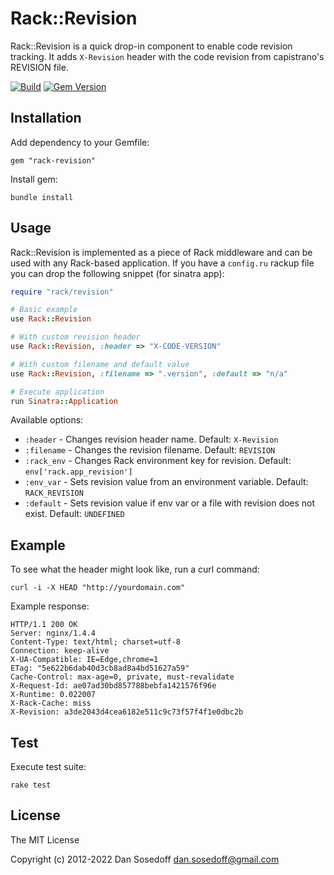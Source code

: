 # Rack::Revision

Rack::Revision is a quick drop-in component to enable code revision tracking.
It adds `X-Revision` header with the code revision from capistrano's REVISION file.

[![Build](https://github.com/sosedoff/rack-revision/actions/workflows/test.yml/badge.svg)](https://github.com/sosedoff/rack-revision/actions/workflows/test.yml)
[![Gem Version](https://img.shields.io/gem/v/rack-revision.svg)](http://badge.fury.io/rb/rack-revision)

## Installation

Add dependency to your Gemfile:

```
gem "rack-revision"
```

Install gem:

```
bundle install
```

## Usage

Rack::Revision is implemented as a piece of Rack middleware and can be used with
any Rack-based application. If you have a `config.ru` rackup file you can
drop the following snippet (for sinatra app):

```ruby
require "rack/revision"

# Basic example
use Rack::Revision

# With custom revision header
use Rack::Revision, :header => "X-CODE-VERSION"

# With custom filename and default value
use Rack::Revision, :filename => ".version", :default => "n/a"

# Execute application
run Sinatra::Application
```

Available options:

- `:header` - Changes revision header name. Default: `X-Revision`
- `:filename` - Changes the revision filename. Default: `REVISION`
- `:rack_env` - Changes Rack environment key for revision. Default: `env['rack.app_revision']`
- `:env_var` - Sets revision value from an environment variable. Default: `RACK_REVISION`
- `:default` - Sets revision value if env var or a file with revision does not exist. Default: `UNDEFINED`

## Example

To see what the header might look like, run a curl command:

```
curl -i -X HEAD "http://yourdomain.com"
```

Example response:

```
HTTP/1.1 200 OK
Server: nginx/1.4.4
Content-Type: text/html; charset=utf-8
Connection: keep-alive
X-UA-Compatible: IE=Edge,chrome=1
ETag: "5e622b6dab40d3cb8ad8a4bd51627a59"
Cache-Control: max-age=0, private, must-revalidate
X-Request-Id: ae07ad30bd857788bebfa1421576f96e
X-Runtime: 0.022007
X-Rack-Cache: miss
X-Revision: a3de2043d4cea6182e511c9c73f57f4f1e0dbc2b
```

## Test

Execute test suite:

```
rake test
```

## License

The MIT License

Copyright (c) 2012-2022 Dan Sosedoff <dan.sosedoff@gmail.com>
